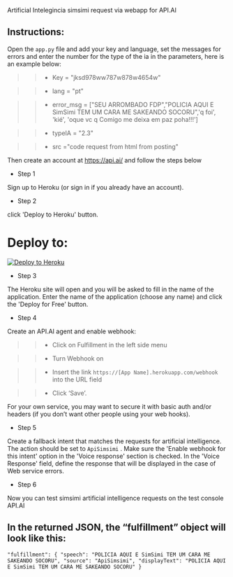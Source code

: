  Artificial Intelegincia simsimi request via webapp for API.AI

## Instructions:
Open the `app.py` file and add your key and language, set the messages for errors and enter the number for the type of the ia in the parameters, here is an example below:

>> * Key = "jksd978ww787w878w4654w"

>> * lang = "pt"

>> * error_msg = ["SEU ARROMBADO FDP","POLICIA AQUI E SimSimi TEM UM CARA ME SAKEANDO SOCORU",'q foi', 'kié', 'oque vc q Comigo me deixa em paz poha!!!']

>> * typeIA = "2.3"

>> * src ="code request from html from posting"

Then create an account at https://api.ai/ and follow the steps below

* Step 1

Sign up to Heroku (or sign in if you already have an account).

* Step 2
 
click 'Deploy to Heroku' button.

# Deploy to:
[![Deploy to Heroku](https://www.herokucdn.com/deploy/button.svg)](https://heroku.com/deploy)


* Step 3

The Heroku site will open and you will be asked to fill in the name of the application. Enter the name of the application (choose any name) and click the 'Deploy for Free' button.

* Step 4

Create an API.AI agent and enable webhook:

>> * Click on Fulfillment in the left side menu

>> * Turn Webhook on

>> * Insert the link `https://[App Name].herokuapp.com/webhook` into the URL field

>> * Click ‘Save’.

For your own service, you may want to secure it with basic auth and/or headers (if you don’t want other people using your web hooks).

* Step 5

Create a fallback intent that matches the requests for artificial intelligence. The action should be set to `ApiSimsimi` . Make sure the 'Enable webhook for this intent' option in the 'Voice response' section is checked. In the 'Voice Response' field, define the response that will be displayed in the case of Web service errors.

* Step 6

Now you can test simsimi artificial intelligence requests on the test console API.AI

## In the returned JSON, the “fulfillment” object will look like this:

>>
`"fulfillment": {
"speech": "POLICIA AQUI E SimSimi TEM UM CARA ME SAKEANDO SOCORU",
"source": "ApiSimsimi",
"displayText": "POLICIA AQUI E SimSimi TEM UM CARA ME SAKEANDO SOCORU"
}`
